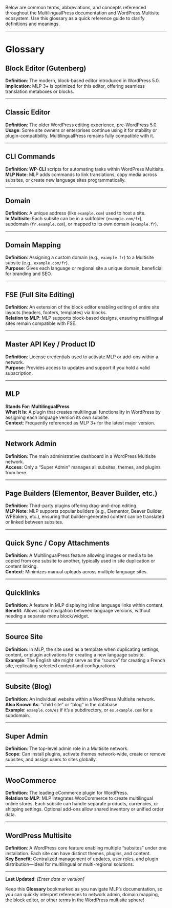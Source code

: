 Below are common terms, abbreviations, and concepts referenced throughout the MultilingualPress documentation and WordPress Multisite ecosystem. Use this glossary as a quick reference guide to clarify definitions and meanings.

---

# Glossary

## Block Editor (Gutenberg)

**Definition**: The modern, block-based editor introduced in WordPress 5.0.  
**Implication**: MLP 3+ is optimized for this editor, offering seamless translation metaboxes or blocks.

---

## Classic Editor

**Definition**: The older WordPress editing experience, pre-WordPress 5.0.  
**Usage**: Some site owners or enterprises continue using it for stability or plugin-compatibility. MultilingualPress remains fully compatible with it.

---

## CLI Commands

**Definition**: **WP-CLI** scripts for automating tasks within WordPress Multisite.  
**MLP Note**: MLP adds commands to link translations, copy media across subsites, or create new language sites programmatically.

---

## Domain

**Definition**: A unique address (like `example.com`) used to host a site.  
**In Multisite**: Each subsite can be in a subfolder (`example.com/fr`), subdomain (`fr.example.com`), or mapped to its own domain (`example.fr`).

---

## Domain Mapping

**Definition**: Assigning a custom domain (e.g., `example.fr`) to a Multisite subsite (e.g., `example.com/fr`).  
**Purpose**: Gives each language or regional site a unique domain, beneficial for branding and SEO.

---

## FSE (Full Site Editing)

**Definition**: An extension of the block editor enabling editing of entire site layouts (headers, footers, templates) via blocks.  
**Relation to MLP**: MLP supports block-based designs, ensuring multilingual sites remain compatible with FSE.

---

## Master API Key / Product ID

**Definition**: License credentials used to activate MLP or add-ons within a network.  
**Purpose**: Provides access to updates and support if you hold a valid subscription.

---

## MLP

**Stands For**: **MultilingualPress**  
**What It Is**: A plugin that creates multilingual functionality in WordPress by assigning each language version its own subsite.  
**Context**: Frequently referenced as MLP 3+ for the latest major version.

---

## Network Admin

**Definition**: The main administrative dashboard in a WordPress Multisite network.  
**Access**: Only a “Super Admin” manages all subsites, themes, and plugins from here.

---

## Page Builders (Elementor, Beaver Builder, etc.)

**Definition**: Third-party plugins offering drag-and-drop editing.  
**MLP Note**: MLP supports popular builders (e.g., Elementor, Beaver Builder, WPBakery, etc.), ensuring that builder-generated content can be translated or linked between subsites.

---

## Quick Sync / Copy Attachments

**Definition**: A MultilingualPress feature allowing images or media to be copied from one subsite to another, typically used in site duplication or content linking.  
**Context**: Minimizes manual uploads across multiple language sites.

---

## Quicklinks

**Definition**: A feature in MLP displaying inline language links within content.  
**Benefit**: Allows rapid navigation between language versions, without needing a separate menu block/widget.

---

## Source Site

**Definition**: In MLP, the site used as a template when duplicating settings, content, or plugin activations for creating a new language subsite.  
**Example**: The English site might serve as the “source” for creating a French site, replicating selected content and configurations.

---

## Subsite (Blog)

**Definition**: An individual website within a WordPress Multisite network.  
**Also Known As**: “child site” or “blog” in the database.  
**Example**: `example.com/es` if it’s a subdirectory, or `es.example.com` for a subdomain.

---

## Super Admin

**Definition**: The top-level admin role in a Multisite network.  
**Scope**: Can install plugins, activate themes network-wide, create or remove subsites, and assign users to sites globally.

---

## WooCommerce

**Definition**: The leading eCommerce plugin for WordPress.  
**Relation to MLP**: MLP integrates WooCommerce to create multilingual online stores. Each subsite can handle separate products, currencies, or shipping settings. Optional add-ons allow shared inventory or unified order data.

---

## WordPress Multisite

**Definition**: A WordPress core feature enabling multiple “subsites” under one installation. Each site can have distinct themes, plugins, and content.  
**Key Benefit**: Centralized management of updates, user roles, and plugin distribution—ideal for multilingual or multi-regional solutions.

---

**Last Updated**: _[Enter date or version]_

Keep this **Glossary** bookmarked as you navigate MLP’s documentation, so you can quickly interpret references to network admin, domain mapping, the block editor, or other terms in the WordPress multisite sphere!